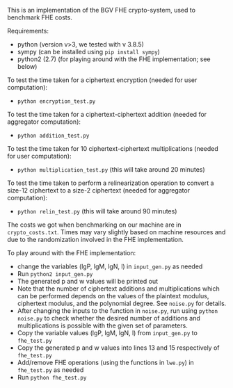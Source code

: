 This is an implementation of the BGV FHE crypto-system, used to benchmark FHE costs.

Requirements:
- python (version v>3, we tested with v 3.8.5)
- sympy (can be installed using `pip install sympy`)
- python2 (2.7) (for playing around with the FHE implementation; see below)


To test the time taken for a ciphertext encryption (needed for user computation):
- `python encryption_test.py`

To test the time taken for a ciphertext-ciphertext addition (needed for aggregator computation):
- `python addition_test.py`

To test the time taken for 10 ciphertext-ciphertext multiplications (needed for user computation):
- `python multiplication_test.py` (this will take around 20 minutes)

To test the time taken to perform a relinearization operation to convert a size-12 ciphertext to a size-2 ciphertext (needed for aggregator computation):
- `python relin_test.py` (this will take around 90 minutes)


The costs we got when benchmarking on our machine are in `crypto_costs.txt`. Times may vary slightly based on machine resources and due to the randomization involved in the FHE implementation.

To play around with the FHE implementation:
- change the variables (lgP, lgM, lgN, l) in `input_gen.py` as needed
- Run `python2 input_gen.py`
- The generated p and w values will be printed out
- Note that the number of ciphertext additions and multiplications which can be performed
 depends on the values of the plaintext modulus, ciphertext modulus, and the polynomial degree.
 See `noise.py` for details.
- After changing the inputs to the function in `noise.py`, run using `python noise.py`
 to check whether the desired number of additions and multiplications is possible with the given set of parameters.
- Copy the variable values (lgP, lgM, lgN, l) from `input_gen.py` to `fhe_test.py`
- Copy the generated p and w values into lines 13 and 15 respectively of `fhe_test.py`
- Add/remove FHE operations (using the functions in `lwe.py`) in `fhe_test.py` as needed
- Run `python fhe_test.py`
